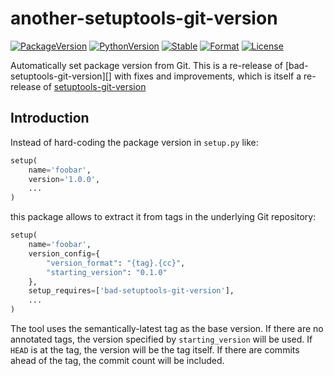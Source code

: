 # another-setuptools-git-version

[![PackageVersion][pypi-version]][pypi-home]
[![PythonVersion][python-version]][python-home]
[![Stable][pypi-status]][pypi-home]
[![Format][pypi-format]][pypi-home]
[![License][pypi-license]](LICENSE)

[pypi-version]: https://badge.fury.io/py/another-setuptools-git-version.svg
[pypi-license]: https://img.shields.io/pypi/l/another-setuptools-git-version.svg
[pypi-status]: https://img.shields.io/pypi/status/another-setuptools-git-version.svg
[pypi-format]: https://img.shields.io/pypi/format/another-setuptools-git-version.svg
[pypi-home]: https://badge.fury.io/py/another-setuptools-git-version
[python-version]: https://img.shields.io/pypi/pyversions/another-setuptools-git-version.svg
[python-home]: https://python.org

Automatically set package version from Git. This is a re-release of
[bad-setuptools-git-version][] with fixes and improvements, which is itself a re-release of [setuptools-git-version][]

[setuptools-git-version]: https://github.com/pyfidelity/setuptools-git-version


## Introduction

Instead of hard-coding the package version in ``setup.py`` like:

```python
setup(
    name='foobar',
    version='1.0.0',
    ...
)
```

this package allows to extract it from tags in the underlying Git repository:

```python
setup(
    name='foobar',
    version_config={
        "version_format": "{tag}.{cc}",
        "starting_version": "0.1.0"
    },
    setup_requires=['bad-setuptools-git-version'],
    ...
)
```

The tool uses the semantically-latest tag as the base version. If there are no annotated tags, the version specified by `starting_version` will be used. If `HEAD` is at the tag, the version will be the tag itself. If there are commits ahead of the tag, the commit count will be included.
